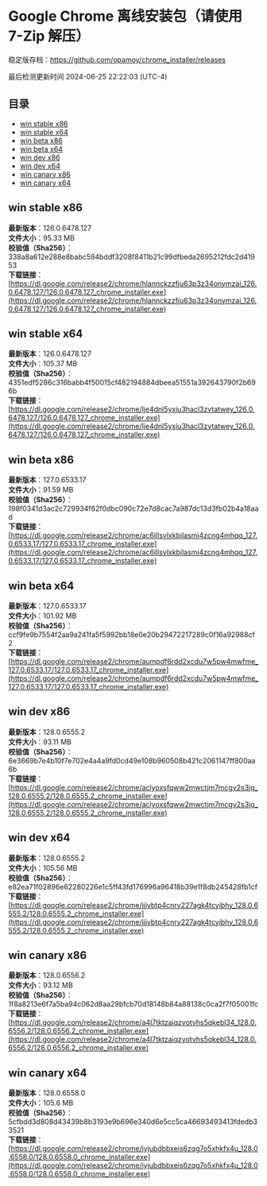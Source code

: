 # Google Chrome 离线安装包（请使用 7-Zip 解压）
稳定版存档：<https://github.com/opamoy/chrome_installer/releases>

最后检测更新时间
2024-06-25 22:22:03 (UTC-4)


## 目录
* [win stable x86](https://github.com/opamoy/chrome_installer?tab=readme-ov-file#win-stable-x86)
* [win stable x64](https://github.com/opamoy/chrome_installer?tab=readme-ov-file#win-stable-x64)
* [win beta x86](https://github.com/opamoy/chrome_installer?tab=readme-ov-file#win-beta-x86)
* [win beta x64](https://github.com/opamoy/chrome_installer?tab=readme-ov-file#win-beta-x64)
* [win dev x86](https://github.com/opamoy/chrome_installer?tab=readme-ov-file#win-dev-x86)
* [win dev x64](https://github.com/opamoy/chrome_installer?tab=readme-ov-file#win-dev-x64)
* [win canary x86](https://github.com/opamoy/chrome_installer?tab=readme-ov-file#win-canary-x86)
* [win canary x64](https://github.com/opamoy/chrome_installer?tab=readme-ov-file#win-canary-x64)

## win stable x86
**最新版本**：126.0.6478.127  
**文件大小**：95.33 MB  
**校验值（Sha256）**：338a8a612e288e8babc594bddf3208f8411b21c99dfbeda2695212fdc2d41953  
**下载链接**：[https://dl.google.com/release2/chrome/hlannckzzfju63p3z34onymzai_126.0.6478.127/126.0.6478.127_chrome_installer.exe](https://dl.google.com/release2/chrome/hlannckzzfju63p3z34onymzai_126.0.6478.127/126.0.6478.127_chrome_installer.exe)  

## win stable x64
**最新版本**：126.0.6478.127  
**文件大小**：105.37 MB  
**校验值（Sha256）**：4351edf5286c316babb4f50015cf482194884dbeea51551a392643790f2b696b  
**下载链接**：[https://dl.google.com/release2/chrome/lje4dnl5yxiu3hacl3zvtatwey_126.0.6478.127/126.0.6478.127_chrome_installer.exe](https://dl.google.com/release2/chrome/lje4dnl5yxiu3hacl3zvtatwey_126.0.6478.127/126.0.6478.127_chrome_installer.exe)  

## win beta x86
**最新版本**：127.0.6533.17  
**文件大小**：91.59 MB  
**校验值（Sha256）**：198f0341d3ac2c729934f62f0dbc090c72e7d8cac7a987dc13d3fb02b4a18aad  
**下载链接**：[https://dl.google.com/release2/chrome/ac6illsvlxkbjlasmi4zcng4mhqq_127.0.6533.17/127.0.6533.17_chrome_installer.exe](https://dl.google.com/release2/chrome/ac6illsvlxkbjlasmi4zcng4mhqq_127.0.6533.17/127.0.6533.17_chrome_installer.exe)  

## win beta x64
**最新版本**：127.0.6533.17  
**文件大小**：101.92 MB  
**校验值（Sha256）**：ccf9fe9b7554f2aa9a241fa5f5992bb18e0e20b29472217289c0f16a92988cf2  
**下载链接**：[https://dl.google.com/release2/chrome/aumpdf6rdd2xcdu7w5pw4mwfme_127.0.6533.17/127.0.6533.17_chrome_installer.exe](https://dl.google.com/release2/chrome/aumpdf6rdd2xcdu7w5pw4mwfme_127.0.6533.17/127.0.6533.17_chrome_installer.exe)  

## win dev x86
**最新版本**：128.0.6555.2  
**文件大小**：93.11 MB  
**校验值（Sha256）**：6e3669b7e4b10f7e702e4a4a9fd0cd49e108b960508b421c2061147ff800aa6b  
**下载链接**：[https://dl.google.com/release2/chrome/aclyoxsfqww2mwctjm7mcgv2s3jq_128.0.6555.2/128.0.6555.2_chrome_installer.exe](https://dl.google.com/release2/chrome/aclyoxsfqww2mwctjm7mcgv2s3jq_128.0.6555.2/128.0.6555.2_chrome_installer.exe)  

## win dev x64
**最新版本**：128.0.6555.2  
**文件大小**：105.56 MB  
**校验值（Sha256）**：e82ea71f02896e62280226e1c5ff43fd176996a96418b39e1f8db245428fb1cf  
**下载链接**：[https://dl.google.com/release2/chrome/jjjvbtp4cnry227agk4tcyibhy_128.0.6555.2/128.0.6555.2_chrome_installer.exe](https://dl.google.com/release2/chrome/jjjvbtp4cnry227agk4tcyibhy_128.0.6555.2/128.0.6555.2_chrome_installer.exe)  

## win canary x86
**最新版本**：128.0.6556.2  
**文件大小**：93.12 MB  
**校验值（Sha256）**：1f8a8213e6f7a5ba94c062d8aa29bfcb70d18148b84a88138c0ca2f7f05001fc  
**下载链接**：[https://dl.google.com/release2/chrome/a4l7tktzaiqzyotvhs5qkebl34_128.0.6556.2/128.0.6556.2_chrome_installer.exe](https://dl.google.com/release2/chrome/a4l7tktzaiqzyotvhs5qkebl34_128.0.6556.2/128.0.6556.2_chrome_installer.exe)  

## win canary x64
**最新版本**：128.0.6558.0  
**文件大小**：105.6 MB  
**校验值（Sha256）**：5cfbdd3d808d43439b8b3193e9b696e340d6e5cc5ca46693493413fdedb33521  
**下载链接**：[https://dl.google.com/release2/chrome/iyjubdbbxeis6zqg7o5xhkfx4u_128.0.6558.0/128.0.6558.0_chrome_installer.exe](https://dl.google.com/release2/chrome/iyjubdbbxeis6zqg7o5xhkfx4u_128.0.6558.0/128.0.6558.0_chrome_installer.exe)  

